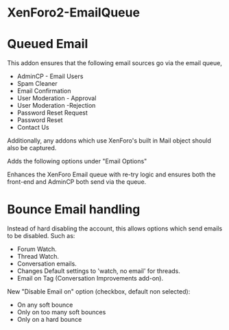 # XenForo2-EmailQueue

# Queued Email

This addon ensures that the following email sources go via the email queue,
- AdminCP - Email Users
- Spam Cleaner
- Email Confirmation
- User Moderation - Approval
- User Moderation -Rejection
- Password Reset Request
- Password Reset
- Contact Us

Additionally, any addons which use XenForo's built in Mail object should also be captured.

Adds the following options under "Email Options"
 
Enhances the XenForo Email queue with re-try logic and ensures both the front-end and AdminCP both send via the queue.

# Bounce Email handling

Instead of hard disabling the account, this allows options which send emails to be disabled. Such as:
- Forum Watch.
- Thread Watch.
- Conversation emails.
- Changes Default settings to 'watch, no email' for threads.
- Email on Tag (Conversation Improvements add-on).

New "Disable Email on" option (checkbox, default non selected):
- On any soft bounce
- Only on too many soft bounces
- Only on a hard bounce
